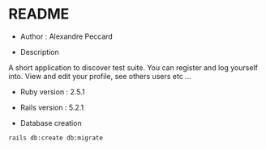 # README

* Author : Alexandre Peccard

* Description

A short application to discover test suite. You can register and log yourself into. View and edit your profile,
see others users etc ...

* Ruby version : 2.5.1

* Rails version : 5.2.1

* Database creation
```
rails db:create db:migrate
```
